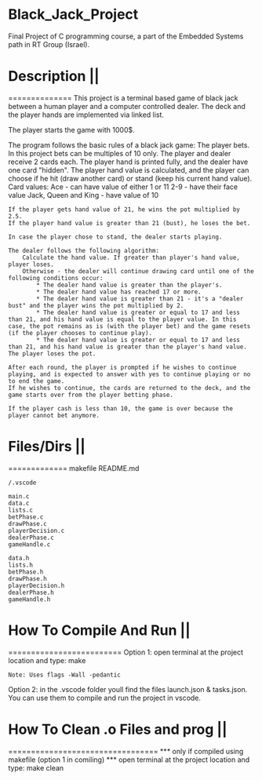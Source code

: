 # Black_Jack_Project
Final Project of C programming course, a part of the Embedded Systems path in RT Group (Israel). 

# Description ||
==============
This project is a terminal based game of black jack between a human player and a computer controlled dealer.
The deck and the player hands are implemented via linked list.

The player starts the game with 1000$.

The program follows the basic rules of a black jack game:
    The player bets. In this project bets can be multiples of 10 only.
    The player and dealer receive 2 cards each. The player hand is printed fully, and the dealer have one card "hidden".
    The player hand value is calculated, and the player can choose if he hit (draw another card) or stand (keep his current hand value).
    Card values:
        Ace - can have value of either 1 or 11
        2-9 - have their face value
        Jack, Queen and King - have value of 10

    If the player gets hand value of 21, he wins the pot multiplied by 2.5.
    If the player hand value is greater than 21 (bust), he loses the bet.

    In case the player chose to stand, the dealer starts playing.

    The dealer follows the following algorithm:
        Calculate the hand value. If greater than player's hand value, player loses.
        Otherwise - the dealer will continue drawing card until one of the following conditions occur:
            * The dealer hand value is greater than the player's.
            * The dealer hand value has reached 17 or more.
            * The dealer hand value is greater than 21 - it's a "dealer bust" and the player wins the pot multiplied by 2.
            * The dealer hand value is greater or equal to 17 and less than 21, and his hand value is equal to the player value. In this case, the pot remains as is (with the player bet) and the game resets (if the player chooses to continue play).
            * The dealer hand value is greater or equal to 17 and less than 21, and his hand value is greater than the player's hand value. The player loses the pot.

    After each round, the player is prompted if he wishes to continue playing, and is expected to answer with yes to continue playing or no to end the game.
    If he wishes to continue, the cards are returned to the deck, and the game starts over from the player betting phase.
    
    If the player cash is less than 10, the game is over because the player cannot bet anymore.
    
# Files/Dirs ||
=============
    makefile
    README.md
    
    /.vscode

    main.c
    data.c
    lists.c
    betPhase.c
    drawPhase.c
    playerDecision.c
    dealerPhase.c
    gameHandle.c

    data.h
    lists.h
    betPhase.h
    drawPhase.h
    playerDecision.h
    dealerPhase.h
    gameHandle.h

# How To Compile And Run ||
=========================
Option 1:
    open terminal at the project location and type: 
        make

    Note: Uses flags -Wall -pedantic

Option 2:
    in the .vscode folder youll find the files launch.json & tasks.json. You can use them to compile and run the project in vscode.

# How To Clean .o Files and prog ||
=================================
*** only if compiled using makefile (option 1 in comiling) ***
    open terminal at the project location and type:
        make clean

